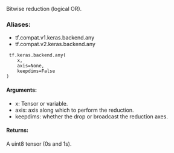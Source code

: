 Bitwise reduction (logical OR).
### Aliases:
- tf.compat.v1.keras.backend.any
- tf.compat.v2.keras.backend.any

```
 tf.keras.backend.any(
    x,
    axis=None,
    keepdims=False
)
```
#### Arguments:
- x: Tensor or variable.
- axis: axis along which to perform the reduction.
- keepdims: whether the drop or broadcast the reduction axes.
#### Returns:
A uint8 tensor (0s and 1s).
